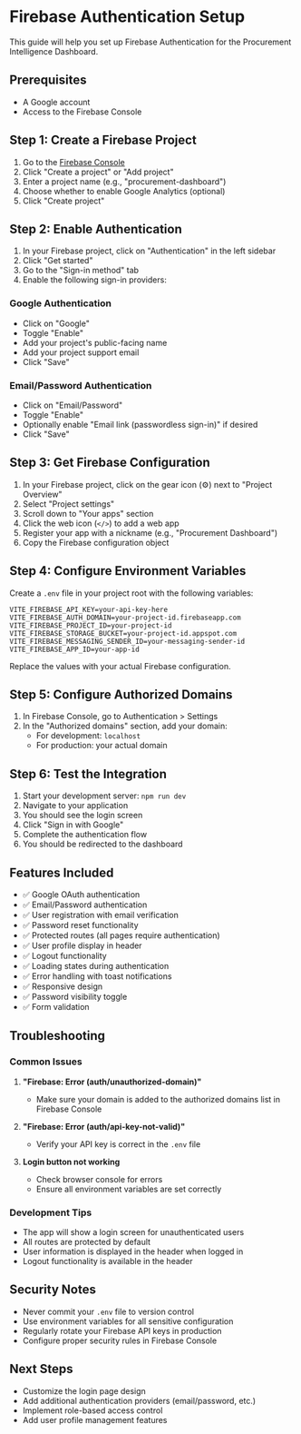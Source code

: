 # Firebase Authentication Setup

This guide will help you set up Firebase Authentication for the Procurement Intelligence Dashboard.

## Prerequisites

- A Google account
- Access to the Firebase Console

## Step 1: Create a Firebase Project

1. Go to the [Firebase Console](https://console.firebase.google.com/)
2. Click "Create a project" or "Add project"
3. Enter a project name (e.g., "procurement-dashboard")
4. Choose whether to enable Google Analytics (optional)
5. Click "Create project"

## Step 2: Enable Authentication

1. In your Firebase project, click on "Authentication" in the left sidebar
2. Click "Get started"
3. Go to the "Sign-in method" tab
4. Enable the following sign-in providers:

### Google Authentication
- Click on "Google"
- Toggle "Enable"
- Add your project's public-facing name
- Add your project support email
- Click "Save"

### Email/Password Authentication
- Click on "Email/Password"
- Toggle "Enable"
- Optionally enable "Email link (passwordless sign-in)" if desired
- Click "Save"

## Step 3: Get Firebase Configuration

1. In your Firebase project, click on the gear icon (⚙️) next to "Project Overview"
2. Select "Project settings"
3. Scroll down to "Your apps" section
4. Click the web icon (`</>`) to add a web app
5. Register your app with a nickname (e.g., "Procurement Dashboard")
6. Copy the Firebase configuration object

## Step 4: Configure Environment Variables

Create a `.env` file in your project root with the following variables:

```env
VITE_FIREBASE_API_KEY=your-api-key-here
VITE_FIREBASE_AUTH_DOMAIN=your-project-id.firebaseapp.com
VITE_FIREBASE_PROJECT_ID=your-project-id
VITE_FIREBASE_STORAGE_BUCKET=your-project-id.appspot.com
VITE_FIREBASE_MESSAGING_SENDER_ID=your-messaging-sender-id
VITE_FIREBASE_APP_ID=your-app-id
```

Replace the values with your actual Firebase configuration.

## Step 5: Configure Authorized Domains

1. In Firebase Console, go to Authentication > Settings
2. In the "Authorized domains" section, add your domain:
   - For development: `localhost`
   - For production: your actual domain

## Step 6: Test the Integration

1. Start your development server: `npm run dev`
2. Navigate to your application
3. You should see the login screen
4. Click "Sign in with Google"
5. Complete the authentication flow
6. You should be redirected to the dashboard

## Features Included

- ✅ Google OAuth authentication
- ✅ Email/Password authentication
- ✅ User registration with email verification
- ✅ Password reset functionality
- ✅ Protected routes (all pages require authentication)
- ✅ User profile display in header
- ✅ Logout functionality
- ✅ Loading states during authentication
- ✅ Error handling with toast notifications
- ✅ Responsive design
- ✅ Password visibility toggle
- ✅ Form validation

## Troubleshooting

### Common Issues

1. **"Firebase: Error (auth/unauthorized-domain)"**
   - Make sure your domain is added to the authorized domains list in Firebase Console

2. **"Firebase: Error (auth/api-key-not-valid)"**
   - Verify your API key is correct in the `.env` file

3. **Login button not working**
   - Check browser console for errors
   - Ensure all environment variables are set correctly

### Development Tips

- The app will show a login screen for unauthenticated users
- All routes are protected by default
- User information is displayed in the header when logged in
- Logout functionality is available in the header

## Security Notes

- Never commit your `.env` file to version control
- Use environment variables for all sensitive configuration
- Regularly rotate your Firebase API keys in production
- Configure proper security rules in Firebase Console

## Next Steps

- Customize the login page design
- Add additional authentication providers (email/password, etc.)
- Implement role-based access control
- Add user profile management features

